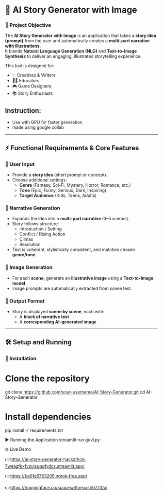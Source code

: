 # 📖 AI Story Generator with Image  

### 🚀 Project Objective  
The **AI Story Generator with Image** is an application that takes a **story idea (prompt)** from the user and automatically creates a **multi-part narrative with illustrations**.  
It blends **Natural Language Generation (NLG)** and **Text-to-Image Synthesis** to deliver an engaging, illustrated storytelling experience.  

This tool is designed for:  
- ✨ Creatives & Writers  
- 👩‍🏫 Educators  
- 🎮 Game Designers  
- 📚 Story Enthusiasts

## Instruction:
  - Use with GPU for faster generation
  - made using google collab

---

## ⚡ Functional Requirements & Core Features  

### 📝 User Input  
- Provide a **story idea** (short prompt or concept).  
- Choose additional settings:  
  - **Genre** (Fantasy, Sci-Fi, Mystery, Horror, Romance, etc.)  
  - **Tone** (Epic, Funny, Serious, Dark, Inspiring)  
  - **Target Audience** (Kids, Teens, Adults)  

### 📜 Narrative Generation  
- Expands the idea into a **multi-part narrative** (3–5 scenes).  
- Story follows structure:  
  - Introduction / Setting  
  - Conflict / Rising Action  
  - Climax  
  - Resolution  
- Text is coherent, stylistically consistent, and matches chosen **genre/tone**.  

### 🎨 Image Generation  
- For each **scene**, generate an **illustrative image** using a **Text-to-Image model**.  
- Image prompts are automatically extracted from scene text.  

### 📂 Output Format  
- Story is displayed **scene by scene**, each with:  
  - A **block of narrative text**  
  - A **corresponding AI-generated image**  

---

## 🛠️ Setup and Running  

### 🔧 Installation  

# Clone the repository
git clone https://github.com/your-username/AI-Story-Generator.git
cd AI-Story-Generator

# Install dependencies
pip install -r requirements.txt

▶️ Running the Application
streamlit run guvi.py

🌐 Live Demo

👉https://ai-story-generator-hackathon-7weagfkxfvzulzuqgfydcs.streamlit.app/

👉https://be01e5763205.ngrok-free.app/

👉https://huggingface.co/spaces/Shreyash0723/ai

